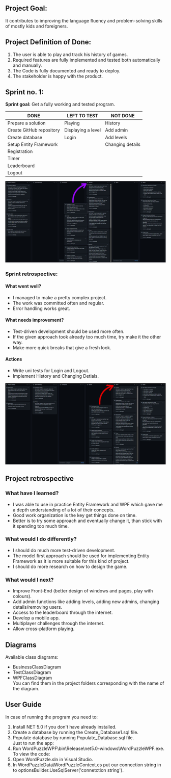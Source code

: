 ## Project Goal:
It contributes to improving the language fluency and problem-solving skills of mostly kids and foreigners.

## Project Definition of Done:
1. The user is able to play and track his history of games.
2. Required features are fully implemented and tested both automatically and manually.
3. The Code is fully documented and ready to deploy.
4. The stakeholder is happy with the product.

## Sprint no. 1:
**Sprint goal:** Get a fully working and tested program.

DONE                      |LEFT TO TEST       |NOT DONE
--------------------------|-----------------  |----------
Prepare a solution        |Playing            |History   
Create GitHub repository  |Displaying a level |Add admin
Create database           |Login              |Add levels
Setup Entity Framework    |                   |Changing details
Registration              |                   |
Timer                     |                   |
Leaderboard||
Logout ||

![Before the first Sprint](Screenshots_of_backlog/Before_Sprint_1.jpg)


### Sprint retrospective:
#### What went well?
- I managed to make a pretty complex project.
- The work was committed often and regular.
- Error handling works great.
#### What needs improvement?
- Test-driven development should be used more often.
- If the given approach took already too much time, try make it the other way.
- Make more quick breaks that give a fresh look.
#### Actions
- Write uni tests for Login and Logout.
- Implement History and Changing Detials.

![After the first Sprint](Screenshots_of_backlog/After_Sprint_1.jpg)

## Project retrospective
### What have I learned?
- I was able to use in practice Entity Framework and WPF which gave me a depth understanding of a lot of their concepts.
- Good work organization is the key get things done on time.
- Better is to try some approach and eventually change it, than stick with it spending too much time.
### What would I do differently?
- I should do much more test-driven development.
- The model first approach should be used for implementing Entity Framework as it is more suitable for this kind of project.
- I should do more research on how to design the game.
### What would I next?
- Improve Front-End (better design of windows and pages, play with colours).
- Add admin functions like adding levels, adding new admins, changing details/removing users.
- Access to the leaderboard through the internet.
- Develop a mobile app.
- Multiplayer challenges through the internet.
- Allow cross-platform playing.

## Diagrams
Available class diagrams:
- BusinessClassDiagram
- TestClassDiagram
- WPFClassDiagram<br />
You can find them in the project folders corresponding with the name of the diagram.

## User Guide
In case of running the program you need to:
1. Install NET 5.0 if you don't have already installed.
2. Create a database by running the Create_Database1.sql file.
3. Populate database by running Populate_Database.sql file.<br />
Just to run the app:
4. Run WordPuzzleWPF\bin\Release\net5.0-windows\WordPuzzleWPF.exe.
To view the code:
4. Open WordPuzzle.sln in Visual Studio.
5. In WordPuzzleData\WordPuzzleContext.cs put our connection string in to optionsBuilder.UseSqlServer('connetction string').

```